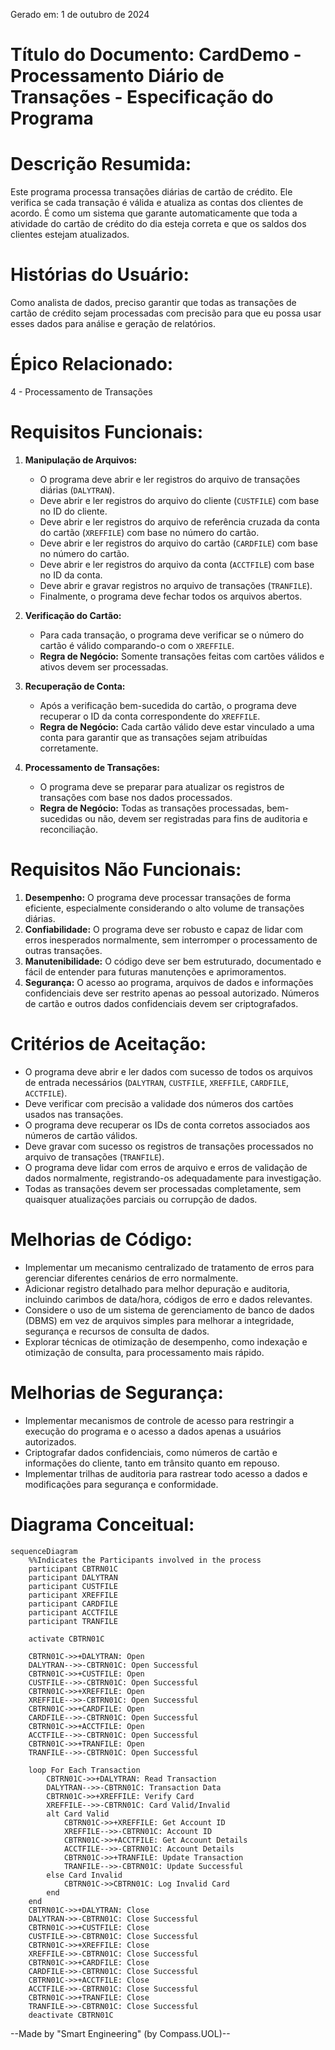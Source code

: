 Gerado em: 1 de outubro de 2024

# **Título do Documento:** CardDemo - Processamento Diário de Transações - Especificação do Programa

# **Descrição Resumida:**
Este programa processa transações diárias de cartão de crédito. Ele verifica se cada transação é válida e atualiza as contas dos clientes de acordo. É como um sistema que garante automaticamente que toda a atividade do cartão de crédito do dia esteja correta e que os saldos dos clientes estejam atualizados.

# **Histórias do Usuário:**
Como analista de dados, preciso garantir que todas as transações de cartão de crédito sejam processadas com precisão para que eu possa usar esses dados para análise e geração de relatórios.

# **Épico Relacionado:**
4 - Processamento de Transações

# **Requisitos Funcionais:**

1. **Manipulação de Arquivos:**
    - O programa deve abrir e ler registros do arquivo de transações diárias (`DALYTRAN`).
    - Deve abrir e ler registros do arquivo do cliente (`CUSTFILE`) com base no ID do cliente.
    - Deve abrir e ler registros do arquivo de referência cruzada da conta do cartão (`XREFFILE`) com base no número do cartão.
    - Deve abrir e ler registros do arquivo do cartão (`CARDFILE`) com base no número do cartão.
    - Deve abrir e ler registros do arquivo da conta (`ACCTFILE`) com base no ID da conta.
    - Deve abrir e gravar registros no arquivo de transações (`TRANFILE`).
    - Finalmente, o programa deve fechar todos os arquivos abertos.

2. **Verificação do Cartão:**
    - Para cada transação, o programa deve verificar se o número do cartão é válido comparando-o com o `XREFFILE`.
    - **Regra de Negócio:** Somente transações feitas com cartões válidos e ativos devem ser processadas.

3. **Recuperação de Conta:**
    - Após a verificação bem-sucedida do cartão, o programa deve recuperar o ID da conta correspondente do `XREFFILE`.
    - **Regra de Negócio:**  Cada cartão válido deve estar vinculado a uma conta para garantir que as transações sejam atribuídas corretamente.

4. **Processamento de Transações:**
    - O programa deve se preparar para atualizar os registros de transações com base nos dados processados.
    - **Regra de Negócio:**  Todas as transações processadas, bem-sucedidas ou não, devem ser registradas para fins de auditoria e reconciliação.

# **Requisitos Não Funcionais:**

1. **Desempenho:** O programa deve processar transações de forma eficiente, especialmente considerando o alto volume de transações diárias.
2. **Confiabilidade:** O programa deve ser robusto e capaz de lidar com erros inesperados normalmente, sem interromper o processamento de outras transações.
3. **Manutenibilidade:** O código deve ser bem estruturado, documentado e fácil de entender para futuras manutenções e aprimoramentos.
4. **Segurança:** O acesso ao programa, arquivos de dados e informações confidenciais deve ser restrito apenas ao pessoal autorizado. Números de cartão e outros dados confidenciais devem ser criptografados.

# **Critérios de Aceitação:**

- O programa deve abrir e ler dados com sucesso de todos os arquivos de entrada necessários (`DALYTRAN`, `CUSTFILE`, `XREFFILE`, `CARDFILE`, `ACCTFILE`).
- Deve verificar com precisão a validade dos números dos cartões usados ​​nas transações.
- O programa deve recuperar os IDs de conta corretos associados aos números de cartão válidos.
- Deve gravar com sucesso os registros de transações processados ​​no arquivo de transações (`TRANFILE`).
- O programa deve lidar com erros de arquivo e erros de validação de dados normalmente, registrando-os adequadamente para investigação.
- Todas as transações devem ser processadas completamente, sem quaisquer atualizações parciais ou corrupção de dados.

# **Melhorias de Código:**

- Implementar um mecanismo centralizado de tratamento de erros para gerenciar diferentes cenários de erro normalmente.
- Adicionar registro detalhado para melhor depuração e auditoria, incluindo carimbos de data/hora, códigos de erro e dados relevantes.
- Considere o uso de um sistema de gerenciamento de banco de dados (DBMS) em vez de arquivos simples para melhorar a integridade, segurança e recursos de consulta de dados.
- Explorar técnicas de otimização de desempenho, como indexação e otimização de consulta, para processamento mais rápido.

# **Melhorias de Segurança:**

- Implementar mecanismos de controle de acesso para restringir a execução do programa e o acesso a dados apenas a usuários autorizados.
- Criptografar dados confidenciais, como números de cartão e informações do cliente, tanto em trânsito quanto em repouso.
- Implementar trilhas de auditoria para rastrear todo acesso a dados e modificações para segurança e conformidade.

# **Diagrama Conceitual:**

```mermaid
sequenceDiagram
    %%Indicates the Participants involved in the process
    participant CBTRN01C
    participant DALYTRAN
    participant CUSTFILE
    participant XREFFILE
    participant CARDFILE
    participant ACCTFILE
    participant TRANFILE

    activate CBTRN01C

    CBTRN01C->>+DALYTRAN: Open
    DALYTRAN-->>-CBTRN01C: Open Successful
    CBTRN01C->>+CUSTFILE: Open
    CUSTFILE-->>-CBTRN01C: Open Successful
    CBTRN01C->>+XREFFILE: Open
    XREFFILE-->>-CBTRN01C: Open Successful
    CBTRN01C->>+CARDFILE: Open
    CARDFILE-->>-CBTRN01C: Open Successful
    CBTRN01C->>+ACCTFILE: Open
    ACCTFILE-->>-CBTRN01C: Open Successful
    CBTRN01C->>+TRANFILE: Open
    TRANFILE-->>-CBTRN01C: Open Successful

    loop For Each Transaction
        CBTRN01C->>+DALYTRAN: Read Transaction
        DALYTRAN-->>-CBTRN01C: Transaction Data
        CBTRN01C->>+XREFFILE: Verify Card
        XREFFILE-->>-CBTRN01C: Card Valid/Invalid
        alt Card Valid
            CBTRN01C->>+XREFFILE: Get Account ID
            XREFFILE-->>-CBTRN01C: Account ID
            CBTRN01C->>+ACCTFILE: Get Account Details
            ACCTFILE-->>-CBTRN01C: Account Details
            CBTRN01C->>+TRANFILE: Update Transaction
            TRANFILE-->>-CBTRN01C: Update Successful
        else Card Invalid
            CBTRN01C->>CBTRN01C: Log Invalid Card
        end
    end
    CBTRN01C->>+DALYTRAN: Close
    DALYTRAN->>-CBTRN01C: Close Successful
    CBTRN01C->>+CUSTFILE: Close
    CUSTFILE->>-CBTRN01C: Close Successful
    CBTRN01C->>+XREFFILE: Close
    XREFFILE->>-CBTRN01C: Close Successful
    CBTRN01C->>+CARDFILE: Close
    CARDFILE->>-CBTRN01C: Close Successful
    CBTRN01C->>+ACCTFILE: Close
    ACCTFILE->>-CBTRN01C: Close Successful
    CBTRN01C->>+TRANFILE: Close
    TRANFILE->>-CBTRN01C: Close Successful
    deactivate CBTRN01C
```

--Made by "Smart Engineering" (by Compass.UOL)--
